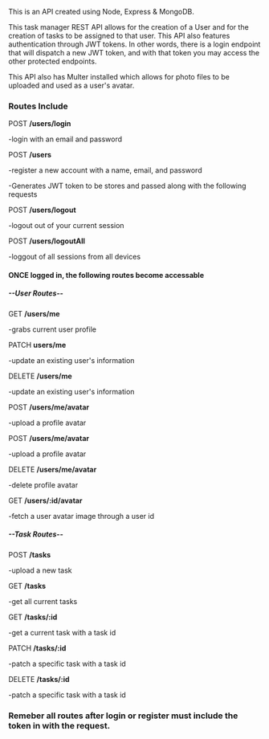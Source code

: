 This is an API created using Node, Express & MongoDB. 

This task manager REST API allows for the creation of a User and for the creation of tasks to be assigned to that user. This API also 
features authentication through JWT tokens. In other words, there is a login endpoint that will dispatch a new JWT token, and with that 
token you may access the other protected endpoints.

This API also has Multer installed which allows for photo files to be uploaded and used as a user's avatar. 

<h3>Routes Include</h3>

POST  <strong>/users/login</strong>
<p>-login with an email and password</p>

POST  <strong>/users</strong>
<p> -register a new account with a name, email, and password </p>
<p> -Generates JWT token to be stores and passed along with the following requests </p>
 
POST  <strong>/users/logout</strong>
<p> -logout out of your current session </p>

POST  <strong>/users/logoutAll</strong>
<p> -loggout of all sessions from all devices </p>

<h4>ONCE logged in, the following routes become accessable</h4>

<h5> --User Routes-- </h5>
GET <strong>/users/me</strong>
<p> -grabs current user profile </p>

PATCH <strong>users/me</strong>
<p> -update an existing user's information </p>

DELETE <strong>/users/me</strong>
<p> -update an existing user's information </p>

POST <strong>/users/me/avatar</strong>
<p> -upload a profile avatar </p>

POST <strong>/users/me/avatar</strong>
<p> -upload a profile avatar </p>

DELETE <strong>/users/me/avatar</strong>
<p> -delete profile avatar </p>

GET <strong>/users/:id/avatar</strong>
<p> -fetch a user avatar image through a user id</p>

<h5> --Task Routes-- </h5>

POST <strong>/tasks</strong>
<p> -upload a new task </p>

GET <strong>/tasks</strong>
<p> -get all current tasks </p>

GET <strong>/tasks/:id</strong>
<p> -get a current task with a task id </p>

PATCH <strong>/tasks/:id</strong>
<p> -patch a specific task with a task id </p>

DELETE <strong>/tasks/:id</strong>
<p> -patch a specific task with a task id </p>

<h3>Remeber all routes after login or register must include the token in with the request.</h3>






